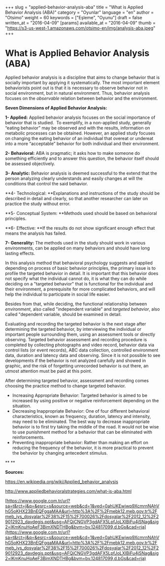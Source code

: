 +++
slug = "applied-behavior-analysis-aba"
title = "What is Applied Behavior Analysis (ABA)"
category = "Oyunlar"
language = "en"
author = "Otsimo"
weight = 60
keywords = ["Eşleme", "Oyunu"]
draft = false
written_at = "2016-04-09"
[params]
available_at = "2016-04-09"
thumb = "https://s3-us-west-1.amazonaws.com/otsimo-en/img/analysis-aba.jpeg"
+++

# What is Applied Behavior Analysis (ABA)

Applied behavior analysis is a discipline that aims to change behavior that is socially important by applying it systematically. The most important element behaviorists point out is that it is necessary to observe behavior not in social environment, but in natural environment. Thus, behavior analysis focuses on the _observable_ relation between behavior and the environment.


**Seven Dimensions of Applied Behavior Analysis:**

**1- Applied:** Applied behavior analysis focuses on the social importance of behavior that is studied.  To exemplify, in a non-applied study, generally “eating behavior” may be observed and with the results, information on metabolic processes can be obtained. However, an applied study focuses on changing the eating behavior of an individual that overeat or undereat into a more “acceptable” behavior for both individual and their environment.

**2- Behavioral:** ABA is pragmatic; it asks how to make someone do something efficiently and to answer this question, the behavior itself should be assessed objectively.

**3- Analytic:** Behavior analysis is deemed successful to the extend that the person analyzing clearly understands and easily changes at will the conditions that control the said behavior.

**4- Technological: **Explanations and instructions of the study should be described in detail and clearly, so that another researcher can later on practice the study without error.

**5- Conceptual System: **Methods used should be based on behavioral principles.

**6- Effective: **If the results do not show significant enough effect that means the analysis has failed.

**7- Generality:** The methods used in the study should work in various environments, can be applied on many behaviors and should have long lasting effects.

In this analysis method that behavioral psychology suggests and applied depending on process of basic behavior principles, the primary issue is to profile the targeted behavior in detail. It is important that this behavior does not specify what the individual cannot do, it is what they can do while deciding on a "targeted behavior" that is functional for the individual and their environment, a prerequisite for more complicated behaviors, and will help the individual to participate in social life easier.

Besides from that, while deciding, the functional relationship between _environment_, also called "independent variable” and _targeted behavior_, also called "dependent variable, should be examined in detail.

Evaluating and recording the targeted behavior is the next stage after determining the targeted behavior, by interviewing the individual or important people surrounding them, using an assessment tools or directly observing. Targeted behavior assessment and recording procedure is completed by collecting photographs and video record, behavior data via control lists (or event records), ABC data collection, controlled environment data, duration and latency data and observing. Since it is not possible to see developments if the behavior is not analyzed carefully and showed in graphic, and the risk of forgetting unrecorded behavior is out there, an utmost attention must be paid at this point.

After determining targeted behavior, assessment and recording comes choosing the practice method to change targeted behavior.

  * Increasing Appropriate Behavior: Targeted behavior is aimed to be increased by using positive or negative reinforcement depending on the situation.
  * Decreasing Inappropriate Behavior: One of four different behavioral characteristics, known as frequency, duration, latency and intensity, may need to be eliminated. The best way to decrease inappropriate behavior is to first try taking the middle of the road. It would not be wise to use punishment method for a behavior that can be eliminated with reinforcements.
  * Preventing inappropriate behavior: Rather than making an effort on reducing the frequency of the behavior, it is more practical to prevent the behavior by changing antecedent stimulus.

** **

**Sources:**

<https://en.wikipedia.org/wiki/Applied_behavior_analysis>

<http://www.appliedbehavioralstrategies.com/what-is-aba.html>

[https://www.google.com.tr/url?sa=t&rct=j&q=&esrc=s&source=web&cd=1&ved=0ahUKEwjwp9XcmrnNAhVhG5oKHX23BnEQFggaMAA&url=http%3A%2F%2Fmebk12.meb.gov.tr%2Fmeb_iys_dosyalar%2F38%2F15%2F700026%2Fdosyalar%2F2012_12%2F29012923_davdegis.ppt&usg=AFQjCNGVP3gdAFX5LpfJoLXIBiFu4jSNag&sig2=lKmKnuHoAeF3BimXNDTHBg&bvm=bv.124817099,d.bGs&cad=rja](https://www.google.com.tr/url?sa=t&rct=j&q=&esrc=s&source=web&cd=1&ved=0ahUKEwjwp9XcmrnNAhVhG5oKHX23BnEQFggaMAA&url=http%3A%2F%2Fmebk12.meb.gov.tr%2Fmeb_iys_dosyalar%2F38%2F15%2F700026%2Fdosyalar%2F2012_12%2F29012923_davdegis.ppt&usg=AFQjCNGVP3gdAFX5LpfJoLXIBiFu4jSNag&sig2=lKmKnuHoAeF3BimXNDTHBg&bvm=bv.124817099,d.bGs&cad=rja)
